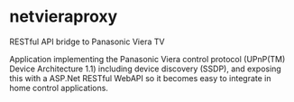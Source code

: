# netvieraproxy
RESTful API bridge to Panasonic Viera TV

Application implementing the Panasonic Viera control protocol (UPnP(TM) Device Architecture 1.1) including device discovery (SSDP), and exposing this with a ASP.Net RESTful WebAPI so it becomes easy to integrate in home control applications.
